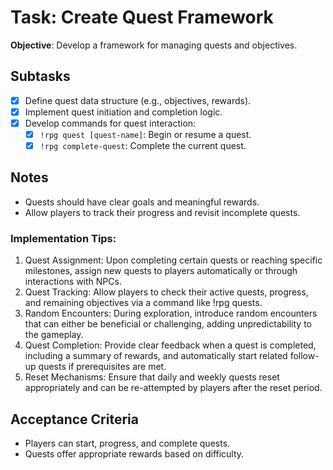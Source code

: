 # Task: Create Quest Framework

**Objective**: Develop a framework for managing quests and objectives.

## Subtasks

- [x] Define quest data structure (e.g., objectives, rewards).
- [x] Implement quest initiation and completion logic.
- [x] Develop commands for quest interaction:
  - [x] `!rpg quest [quest-name]`: Begin or resume a quest.
  - [x] `!rpg complete-quest`: Complete the current quest.

## Notes

- Quests should have clear goals and meaningful rewards.
- Allow players to track their progress and revisit incomplete quests.


### Implementation Tips:

  1.	Quest Assignment: Upon completing certain quests or reaching specific milestones, assign new quests to players automatically or through interactions with NPCs.
  2.	Quest Tracking: Allow players to check their active quests, progress, and remaining objectives via a command like !rpg quests.
  3.	Random Encounters: During exploration, introduce random encounters that can either be beneficial or challenging, adding unpredictability to the gameplay.
  4.	Quest Completion: Provide clear feedback when a quest is completed, including a summary of rewards, and automatically start related follow-up quests if prerequisites are met.
  5.	Reset Mechanisms: Ensure that daily and weekly quests reset appropriately and can be re-attempted by players after the reset period.

## Acceptance Criteria

- Players can start, progress, and complete quests.
- Quests offer appropriate rewards based on difficulty.